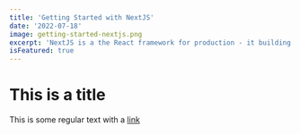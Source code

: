 ```yaml
---
title: 'Getting Started with NextJS'
date: '2022-07-18'
image: getting-started-nextjs.png
excerpt: 'NextJS is a the React framework for production - it building fullstack React apps and sites a breeze and ships with built-in SSR'
isFeatured: true
---
```


# This is a title

This is some regular text with a [link](https://google.com)
